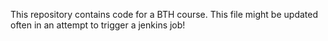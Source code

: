 This repository contains code for a BTH course. This file might be updated often in an attempt to trigger a jenkins job!
